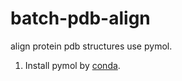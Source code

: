 # batch-pdb-align
align protein pdb structures use pymol.
1. Install pymol by [conda](https://pymol.org/conda/).
>>> 
